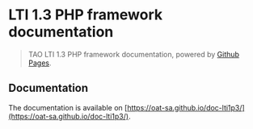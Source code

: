 # LTI 1.3 PHP framework documentation

> TAO LTI 1.3 PHP framework documentation, powered by [Github Pages](https://pages.github.com/).

## Documentation

The documentation is available on [https://oat-sa.github.io/doc-lti1p3/](https://oat-sa.github.io/doc-lti1p3/).
